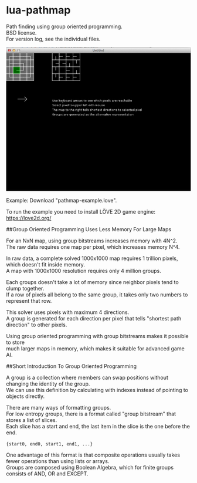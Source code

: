 lua-pathmap
===========

Path finding using group oriented programming.  
BSD license.  
For version log, see the individual files.  

![Screenshot](https://github.com/bvssvni/lua-pathmap/blob/master/screenshot.png)

Example: Download "pathmap-example.love".

To run the example you need to install LÖVE 2D game engine:  
https://love2d.org/

##Group Oriented Programming Uses Less Memory For Large Maps

For an NxN map, using group bitstreams increases memory with 4N^2.  
The raw data requires one map per pixel, which increases memory N^4.  

In raw data, a complete solved 1000x1000 map requires 1 trillion pixels, which doesn't fit inside memory.  
A map with 1000x1000 resolution requires only 4 million groups.  

Each groups doesn't take a lot of memory since neighbor pixels tend to clump together.  
If a row of pixels all belong to the same group, it takes only two numbers to represent that row.  

This solver uses pixels with maximum 4 directions.  
A group is generated for each direction per pixel that tells "shortest path direction" to other pixels.  

Using group oriented programming with group bitstreams makes it possible to store   
much larger maps in memory, which makes it suitable for advanced game AI. 

##Short Introduction To Group Oriented Programming

A group is a collection where members can swap positions without changing the identity of the group.  
We can use this definition by calculating with indexes instead of pointing to objects directly.  

There are many ways of formatting groups.  
For low entropy groups, there is a format called "group bitstream" that stores a list of slices.  
Each slice has a start and end, the last item in the slice is the one before the end.  

    {start0, end0, start1, end1, ...}

One advantage of this format is that composite operations usually takes fewer operations than using lists or arrays.  
Groups are composed using Boolean Algebra, which for finite groups consists of AND, OR and EXCEPT.  
